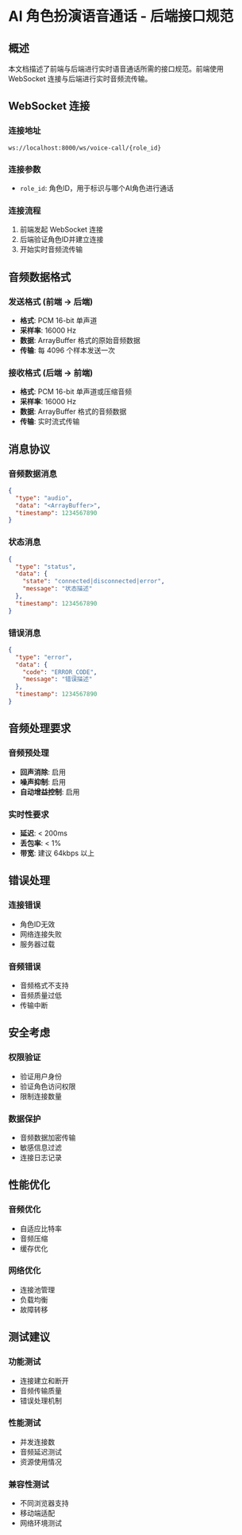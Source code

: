 # AI 角色扮演语音通话 - 后端接口规范

## 概述

本文档描述了前端与后端进行实时语音通话所需的接口规范。前端使用 WebSocket 连接与后端进行实时音频流传输。

## WebSocket 连接

### 连接地址
```
ws://localhost:8000/ws/voice-call/{role_id}
```

### 连接参数
- `role_id`: 角色ID，用于标识与哪个AI角色进行通话

### 连接流程
1. 前端发起 WebSocket 连接
2. 后端验证角色ID并建立连接
3. 开始实时音频流传输

## 音频数据格式

### 发送格式 (前端 → 后端)
- **格式**: PCM 16-bit 单声道
- **采样率**: 16000 Hz
- **数据**: ArrayBuffer 格式的原始音频数据
- **传输**: 每 4096 个样本发送一次

### 接收格式 (后端 → 前端)
- **格式**: PCM 16-bit 单声道或压缩音频
- **采样率**: 16000 Hz
- **数据**: ArrayBuffer 格式的音频数据
- **传输**: 实时流式传输

## 消息协议

### 音频数据消息
```json
{
  "type": "audio",
  "data": "<ArrayBuffer>",
  "timestamp": 1234567890
}
```

### 状态消息
```json
{
  "type": "status",
  "data": {
    "state": "connected|disconnected|error",
    "message": "状态描述"
  },
  "timestamp": 1234567890
}
```

### 错误消息
```json
{
  "type": "error",
  "data": {
    "code": "ERROR_CODE",
    "message": "错误描述"
  },
  "timestamp": 1234567890
}
```

## 音频处理要求

### 音频预处理
- **回声消除**: 启用
- **噪声抑制**: 启用
- **自动增益控制**: 启用

### 实时性要求
- **延迟**: < 200ms
- **丢包率**: < 1%
- **带宽**: 建议 64kbps 以上

## 错误处理

### 连接错误
- 角色ID无效
- 网络连接失败
- 服务器过载

### 音频错误
- 音频格式不支持
- 音频质量过低
- 传输中断

## 安全考虑

### 权限验证
- 验证用户身份
- 验证角色访问权限
- 限制连接数量

### 数据保护
- 音频数据加密传输
- 敏感信息过滤
- 连接日志记录

## 性能优化

### 音频优化
- 自适应比特率
- 音频压缩
- 缓存优化

### 网络优化
- 连接池管理
- 负载均衡
- 故障转移

## 测试建议

### 功能测试
- 连接建立和断开
- 音频传输质量
- 错误处理机制

### 性能测试
- 并发连接数
- 音频延迟测试
- 资源使用情况

### 兼容性测试
- 不同浏览器支持
- 移动端适配
- 网络环境测试
